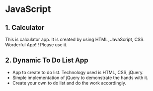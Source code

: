 # JavaScript

## 1. Calculator

This is calculator app. It is created by using HTML, JavaScript, CSS.
Worderful App!!! Please use it.

## 2. Dynamic To Do List App

* App to create to do list. Technology used is HTML, CSS, jQuery.
* Simple implementation of jQuery to demonstrate the hands with it.
* Create your own to do list and do the work accordingly.
